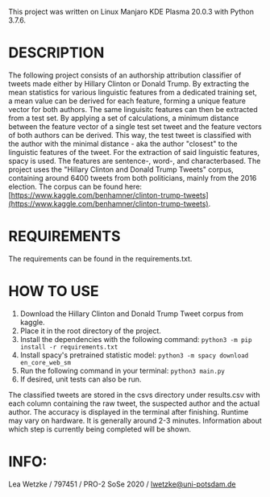 This project was written on Linux Manjaro KDE Plasma 20.0.3 with Python 3.7.6.

# DESCRIPTION
The following project consists of an authorship attribution classifier of tweets made either by Hillary Clinton or Donald Trump. By extracting the mean statistics for various linguistic features from a dedicated training set, a mean value can be derived for each feature, forming a unique feature vector for both authors. The same linguisitc features can then be extracted from a test set. By applying a set of calculations, a minimum distance between the feature vector of a single test set tweet and the feature vectors of both authors can be derived. This way, the test tweet is classified with the author with the minimal distance - aka the author "closest" to the linguistic features of the tweet.
For the extraction of said linguistic features, spacy is used. The features are sentence-, word-, and characterbased. The project uses the "Hillary Clinton and Donald Trump Tweets" corpus, containing around 6400 tweets from both politicians, mainly from the 2016 election. The corpus can be found here: [https://www.kaggle.com/benhamner/clinton-trump-tweets](https://www.kaggle.com/benhamner/clinton-trump-tweets).

# REQUIREMENTS
The requirements can be found in the requirements.txt.

# HOW TO USE
1.  Download the Hillary Clinton and Donald Trump Tweet corpus from kaggle.
2.  Place it in the root directory of the project.
3.  Install the dependencies with the following command: 
`python3 -m pip install -r requirements.txt`
4.  Install spacy's pretrained statistic model: 
`python3 -m spacy download en_core_web_sm`
5.  Run the following command in your terminal: 
`python3 main.py`
6. If desired, unit tests can also be run. 

The classified tweets are stored in the csvs directory under results.csv with each column containing the raw tweet, the suspected author and the actual author. The accuracy is displayed in the terminal after finishing. Runtime may vary on hardware. It is generally around 2-3 minutes. Information about which step is currently being completed will be shown.

# INFO: 
Lea Wetzke / 797451 / PRO-2 SoSe 2020 / [lwetzke@uni-potsdam.de](mailto:lwetzke@uni-potsdam.de)
